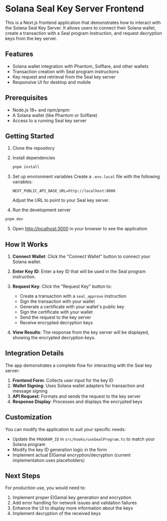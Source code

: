 # Solana Seal Key Server Frontend

This is a Next.js frontend application that demonstrates how to interact with the Solana Seal Key Server. It allows users to connect their Solana wallet, create a transaction with a Seal program instruction, and request decryption keys from the key server.

## Features

- Solana wallet integration with Phantom, Solflare, and other wallets
- Transaction creation with Seal program instructions
- Key request and retrieval from the Seal key server
- Responsive UI for desktop and mobile

## Prerequisites

- Node.js 18+ and npm/pnpm
- A Solana wallet (like Phantom or Solflare)
- Access to a running Seal key server

## Getting Started

1. Clone the repository

2. Install dependencies
   ```bash
   pnpm install
   ```

3. Set up environment variables
   Create a `.env.local` file with the following variables:
   ```
   NEXT_PUBLIC_API_BASE_URL=http://localhost:8000
   ```
   Adjust the URL to point to your Seal key server.

4. Run the development server
```bash
pnpm dev
```

5. Open [http://localhost:3000](http://localhost:3000) in your browser to see the application

## How It Works

1. **Connect Wallet**: Click the "Connect Wallet" button to connect your Solana wallet.

2. **Enter Key ID**: Enter a key ID that will be used in the Seal program instruction.

3. **Request Key**: Click the "Request Key" button to:
   - Create a transaction with a `seal_approve` instruction
   - Sign the transaction with your wallet
   - Generate a certificate with your wallet's public key
   - Sign the certificate with your wallet
   - Send the request to the key server
   - Receive encrypted decryption keys

4. **View Results**: The response from the key server will be displayed, showing the encrypted decryption keys.

## Integration Details

The app demonstrates a complete flow for interacting with the Seal key server:

1. **Frontend Form**: Collects user input for the key ID
2. **Wallet Signing**: Uses Solana wallet adapters for transaction and message signing
3. **API Request**: Formats and sends the request to the key server
4. **Response Display**: Processes and displays the encrypted keys

## Customization

You can modify the application to suit your specific needs:

- Update the `PROGRAM_ID` in `src/hooks/useSealProgram.ts` to match your Solana program
- Modify the key ID generation logic in the form
- Implement actual ElGamal encryption/decryption (current implementation uses placeholders)

## Next Steps

For production use, you would need to:

1. Implement proper ElGamal key generation and encryption
2. Add error handling for network issues and validation failures
3. Enhance the UI to display more information about the keys
4. Implement decryption of the received keys
